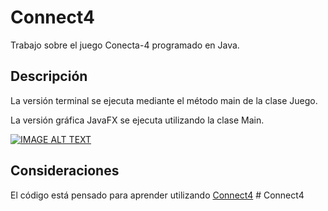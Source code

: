 # Connect4

Trabajo sobre el juego Conecta-4 programado en Java.

## Descripción

La versión terminal se ejecuta mediante el método main de la clase Juego.

La versión gráfica JavaFX se ejecuta utilizando la clase Main.

[![IMAGE ALT TEXT](https://img.youtube.com/vi/gzlF9Jf4ElU/0.jpg)](https://youtu.be/gzlF9Jf4ElU "01. TetrisTerm")

## Consideraciones

El código está pensado para aprender utilizando [Connect4](https://github.com/aetxabao/Connect4)
#   C o n n e c t 4  
 